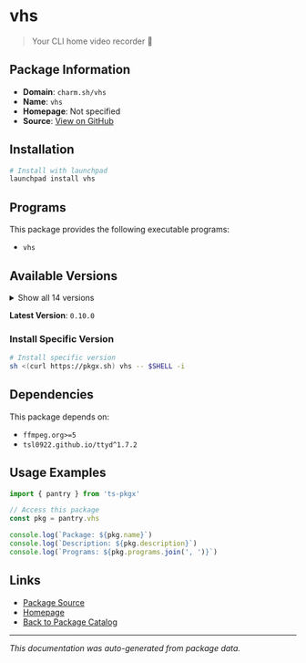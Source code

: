 # vhs

> Your CLI home video recorder 📼

## Package Information

- **Domain**: `charm.sh/vhs`
- **Name**: `vhs`
- **Homepage**: Not specified
- **Source**: [View on GitHub](https://github.com/pkgxdev/pantry/tree/main/projects/charm.sh/vhs/package.yml)

## Installation

```bash
# Install with launchpad
launchpad install vhs
```

## Programs

This package provides the following executable programs:

- `vhs`

## Available Versions

<details>
<summary>Show all 14 versions</summary>

- `0.10.0`, `0.9.0`, `0.8.0`, `0.7.2`, `0.7.1`
- `0.7.0`, `0.6.0`, `0.5.0`, `0.4.0`, `0.3.0`
- `0.2.0`, `0.1.1`, `0.1.0`, `0.0.1`

</details>

**Latest Version**: `0.10.0`

### Install Specific Version

```bash
# Install specific version
sh <(curl https://pkgx.sh) vhs -- $SHELL -i
```

## Dependencies

This package depends on:

- `ffmpeg.org>=5`
- `tsl0922.github.io/ttyd^1.7.2`

## Usage Examples

```typescript
import { pantry } from 'ts-pkgx'

// Access this package
const pkg = pantry.vhs

console.log(`Package: ${pkg.name}`)
console.log(`Description: ${pkg.description}`)
console.log(`Programs: ${pkg.programs.join(', ')}`)
```

## Links

- [Package Source](https://github.com/pkgxdev/pantry/tree/main/projects/charm.sh/vhs/package.yml)
- [Homepage](#)
- [Back to Package Catalog](../package-catalog.md)

---

*This documentation was auto-generated from package data.*
